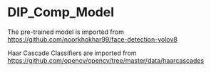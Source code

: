 # DIP_Comp_Model

The pre-trained model is imported from https://github.com/noorkhokhar99/face-detection-yolov8

Haar Cascade Classifiers are imported from https://github.com/opencv/opencv/tree/master/data/haarcascades
